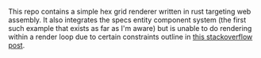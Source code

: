 This repo contains a simple hex grid renderer written in rust targeting web assembly. It also integrates the specs entity component system (the first such example that exists as far as I'm aware) but is unable to do rendering within a render loop due to certain constraints outline in [this stackoverflow post](https://stackoverflow.com/questions/53000413/how-can-i-work-around-not-being-able-to-export-functions-with-lifetimes-when-usi).
